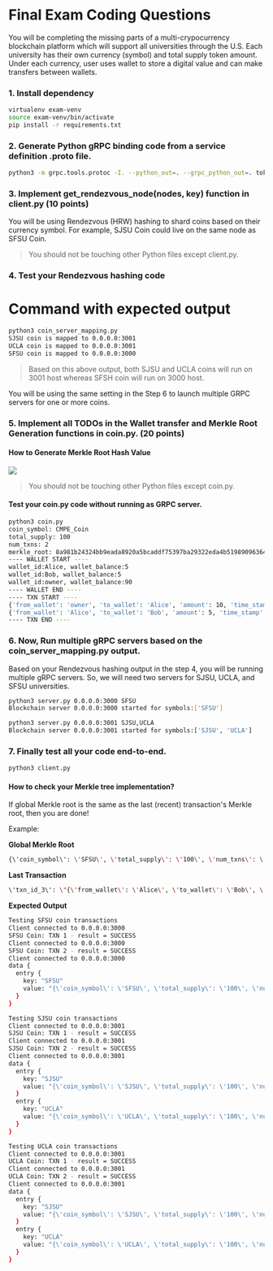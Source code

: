 # Final Exam Coding Questions

You will be completing the missing parts of a multi-crypocurrency blockchain platform which will support all universities through the U.S. Each university has their own currency (symbol) and total supply token amount. Under each currency, user uses wallet to store a 
digital value and can make transfers between wallets.

### 1. Install dependency

```sh
virtualenv exam-venv
source exam-venv/bin/activate
pip install -r requirements.txt
```

### 2. Generate Python gRPC binding code from a service definition .proto file.

```sh
python3 -m grpc.tools.protoc -I. --python_out=. --grpc_python_out=. token.proto 
```

### 3. Implement get_rendezvous_node(nodes, key) function in client.py (10 points)

You will be using Rendezvous (HRW) hashing to shard coins based on their currency symbol. For example, SJSU Coin could live on the same node as SFSU Coin.

> You should not be touching other Python files except client.py.

### 4.  Test your Rendezvous hashing code

# Command with expected output

```sh
python3 coin_server_mapping.py 
SJSU coin is mapped to 0.0.0.0:3001
UCLA coin is mapped to 0.0.0.0:3001
SFSU coin is mapped to 0.0.0.0:3000
```

> Based on this above output, both SJSU and UCLA coins will run on 3001 host whereas SFSH coin will run on 3000 host.

You will be using the same setting in the Step 6 to launch multiple GRPC servers for one or more coins.

### 5. Implement all TODOs in the Wallet transfer and Merkle Root Generation functions in coin.py. (20 points)

#### How to Generate Merkle Root Hash Value

![](http://orm-chimera-prod.s3.amazonaws.com/1234000001802/images/msbt_0702.png)

> You should not be touching other Python files except coin.py.

#### Test your coin.py code without running as GRPC server.

```sh
python3 coin.py
coin_symbol: CMPE_Coin
total_supply: 100
num_txns: 2
merkle_root: 8a981b24324bb9eada8920a5bcaddf75397ba29322eda4b51989096364fe6ae8
---- WALLET START ----
wallet_id:Alice, wallet_balance:5
wallet_id:Bob, wallet_balance:5
wallet_id:owner, wallet_balance:90
---- WALLET END ----
---- TXN START ----
{'from_wallet': 'owner', 'to_wallet': 'Alice', 'amount': 10, 'time_stamp': '2017-12-13 14:46:33.942971', 'hash': '5e0e3bd986d1ab40725cb9cae4c7a071eef71195074a4bcd240b37b862ace3f4', 'merkle_root': '138fe999385070e06ddee82ccea1a8f5448f81219c27d95e4cde1efd2bc06fd9'}
{'from_wallet': 'Alice', 'to_wallet': 'Bob', 'amount': 5, 'time_stamp': '2017-12-13 14:46:33.943026', 'hash': '1f6a6582bd02a3ddd1cdaf974df74d9f88e64c09c2dbd2b1b177cc5ece7b8787', 'merkle_root': '8a981b24324bb9eada8920a5bcaddf75397ba29322eda4b51989096364fe6ae8'}
---- TXN END ----
```

### 6. Now, Run multiple gRPC servers based on the coin_server_mapping.py output.

Based on your Rendezvous hashing output in the step 4, you will be running multiple gRPC servers. So, we will need two servers for SJSU, UCLA, and SFSU universities.

```sh
python3 server.py 0.0.0.0:3000 SFSU
Blockchain server 0.0.0.0:3000 started for symbols:['SFSU']
```

```sh
python3 server.py 0.0.0.0:3001 SJSU,UCLA
Blockchain server 0.0.0.0:3001 started for symbols:['SJSU', 'UCLA']
```

### 7. Finally test all your code end-to-end.

```sh
python3 client.py
```

#### How to check your Merkle tree implementation?

If global Merkle root is the same as the last (recent) transaction's Merkle root, then you are done!

Example:

__Global Merkle Root__

```sh
{\'coin_symbol\': \'SFSU\', \'total_supply\': \'100\', \'num_txns\': \'4\', \'merkle_root\': \'2d6788bd05fff1f0a7cff427504ececbb1e68ec2a498b807d5adf03da8b18862\'
```

__Last Transaction__

```sh
\'txn_id_3\': \"{\'from_wallet\': \'Alice\', \'to_wallet\': \'Bob\', \'amount\': 5, \'time_stamp\': \'2017-12-13 14:55:38.720856\', \'hash\': \'3967cf535bb9e6601d108553eca2d76d0382908271d77a5e328fd0aca6d7e3f5\', \'merkle_root\': \'2d6788bd05fff1f0a7cff427504ececbb1e68ec2a498b807d5adf03da8b18862\'}\"}"
```


__Expected Output__

```sh
Testing SFSU coin transactions
Client connected to 0.0.0.0:3000
SFSU Coin: TXN 1 - result = SUCCESS
Client connected to 0.0.0.0:3000
SFSU Coin: TXN 2 - result = SUCCESS
Client connected to 0.0.0.0:3000
data {
  entry {
    key: "SFSU"
    value: "{\'coin_symbol\': \'SFSU\', \'total_supply\': \'100\', \'num_txns\': \'4\', \'merkle_root\': \'2d6788bd05fff1f0a7cff427504ececbb1e68ec2a498b807d5adf03da8b18862\', \'wallet_id_Alice\': \'10\', \'wallet_id_Bob\': \'10\', \'wallet_id_owner\': \'80\', \'txn_id_0\': \"{\'from_wallet\': \'owner\', \'to_wallet\': \'Alice\', \'amount\': 10, \'time_stamp\': \'2017-12-13 14:27:49.787544\', \'hash\': \'ef2ed93215187645487d839194337979e1aa1868cfb32d5666f835d83774694c\', \'merkle_root\': \'3ee7e31a3a3aaacc901b4d74e3eda7f8f552695e2a15cd0d0872eee15b8151ba\'}\", \'txn_id_1\': \"{\'from_wallet\': \'Alice\', \'to_wallet\': \'Bob\', \'amount\': 5, \'time_stamp\': \'2017-12-13 14:27:49.789654\', \'hash\': \'5162aa78e82e68e209cdb8c48a63abf64d9ab06942bd0fddd3069a05c7888e2e\', \'merkle_root\': \'6aa437d7c83d705b0f89368236637869c921c3f324e6d6ab18bd7fd9c3d420de\'}\", \'txn_id_2\': \"{\'from_wallet\': \'owner\', \'to_wallet\': \'Alice\', \'amount\': 10, \'time_stamp\': \'2017-12-13 14:55:38.718931\', \'hash\': \'2b2f2f8c60babdaed3d1479d29c7993432e565f4f15d6b6bf802e547a5ce420e\', \'merkle_root\': \'141f0282206d3e47d15d60d67c54a91af1a4dde6fbe6044e2f3629da7cea9e5e\'}\", \'txn_id_3\': \"{\'from_wallet\': \'Alice\', \'to_wallet\': \'Bob\', \'amount\': 5, \'time_stamp\': \'2017-12-13 14:55:38.720856\', \'hash\': \'3967cf535bb9e6601d108553eca2d76d0382908271d77a5e328fd0aca6d7e3f5\', \'merkle_root\': \'2d6788bd05fff1f0a7cff427504ececbb1e68ec2a498b807d5adf03da8b18862\'}\"}"
  }
}

Testing SJSU coin transactions
Client connected to 0.0.0.0:3001
SJSU Coin: TXN 1 - result = SUCCESS
Client connected to 0.0.0.0:3001
SJSU Coin: TXN 2 - result = SUCCESS
Client connected to 0.0.0.0:3001
data {
  entry {
    key: "SJSU"
    value: "{\'coin_symbol\': \'SJSU\', \'total_supply\': \'100\', \'num_txns\': \'4\', \'merkle_root\': \'627f49beba9ad424babeffea2d2c26ec0b94dd6b4201e0c9f7ed898388a238f1\', \'wallet_id_Alice\': \'15\', \'wallet_id_Bob\': \'15\', \'wallet_id_owner\': \'70\', \'txn_id_0\': \"{\'from_wallet\': \'owner\', \'to_wallet\': \'Alice\', \'amount\': 10, \'time_stamp\': \'2017-12-13 14:27:49.793824\', \'hash\': \'182f6e26c732ac40b0dc0563a8bfc21b74fec707d36422882e3d42ee435d996c\', \'merkle_root\': \'1a2a724998ba7499625762c0bf6f0b79bf63c6ecefbd674dbeede74654d4f991\'}\", \'txn_id_1\': \"{\'from_wallet\': \'Alice\', \'to_wallet\': \'Bob\', \'amount\': 5, \'time_stamp\': \'2017-12-13 14:27:49.795727\', \'hash\': \'54c214d0b1959102bc5dd47fceb9ad0a814b50e6a16a26a974873cc7cb7e0403\', \'merkle_root\': \'e911e46f340cd87b96fbbfcae13660f5e4c51854fc8944dfb7d531b0e225634b\'}\", \'txn_id_2\': \"{\'from_wallet\': \'owner\', \'to_wallet\': \'Alice\', \'amount\': 10, \'time_stamp\': \'2017-12-13 14:55:38.724920\', \'hash\': \'92b877626c4c873808a9cae189b1af13ba2068185d1ae1f1793c253e02121918\', \'merkle_root\': \'26bb79b1dddb3c50dec3b6db8f4438bdee17a5180007e236210c6a76f088a141\'}\", \'txn_id_3\': \"{\'from_wallet\': \'Alice\', \'to_wallet\': \'Bob\', \'amount\': 5, \'time_stamp\': \'2017-12-13 14:55:38.726386\', \'hash\': \'405673fd959c4e9a6f3f9f5caca09ab1c13d4d717139941a7f26df609f12e3ec\', \'merkle_root\': \'627f49beba9ad424babeffea2d2c26ec0b94dd6b4201e0c9f7ed898388a238f1\'}\"}"
  }
  entry {
    key: "UCLA"
    value: "{\'coin_symbol\': \'UCLA\', \'total_supply\': \'100\', \'num_txns\': \'2\', \'merkle_root\': \'0d21d370fce02e33dcad942795f6ed9e6edfb333f100db1cc3586fafec821f1a\', \'wallet_id_Alice\': \'15\', \'wallet_id_Bob\': \'15\', \'wallet_id_owner\': \'70\', \'txn_id_0\': \"{\'from_wallet\': \'owner\', \'to_wallet\': \'Alice\', \'amount\': 10, \'time_stamp\': \'2017-12-13 14:27:49.800311\', \'hash\': \'3055758a9438d5971708369df715d0e35f12d8a14bd1ad52b9fba620800fa097\', \'merkle_root\': \'1529ca37d380fe43776124f50648ebf13c161446aa9c03692328c4827a0e32d3\'}\", \'txn_id_1\': \"{\'from_wallet\': \'Alice\', \'to_wallet\': \'Bob\', \'amount\': 5, \'time_stamp\': \'2017-12-13 14:27:49.801676\', \'hash\': \'a01c67b80864f3ff89e59c451b784f4025966bc7b6eefbe905b27090a31345a8\', \'merkle_root\': \'0d21d370fce02e33dcad942795f6ed9e6edfb333f100db1cc3586fafec821f1a\'}\"}"
  }
}

Testing UCLA coin transactions
Client connected to 0.0.0.0:3001
UCLA Coin: TXN 1 - result = SUCCESS
Client connected to 0.0.0.0:3001
UCLA Coin: TXN 2 - result = SUCCESS
Client connected to 0.0.0.0:3001
data {
  entry {
    key: "SJSU"
    value: "{\'coin_symbol\': \'SJSU\', \'total_supply\': \'100\', \'num_txns\': \'4\', \'merkle_root\': \'627f49beba9ad424babeffea2d2c26ec0b94dd6b4201e0c9f7ed898388a238f1\', \'wallet_id_Alice\': \'20\', \'wallet_id_Bob\': \'20\', \'wallet_id_owner\': \'60\', \'txn_id_0\': \"{\'from_wallet\': \'owner\', \'to_wallet\': \'Alice\', \'amount\': 10, \'time_stamp\': \'2017-12-13 14:27:49.793824\', \'hash\': \'182f6e26c732ac40b0dc0563a8bfc21b74fec707d36422882e3d42ee435d996c\', \'merkle_root\': \'1a2a724998ba7499625762c0bf6f0b79bf63c6ecefbd674dbeede74654d4f991\'}\", \'txn_id_1\': \"{\'from_wallet\': \'Alice\', \'to_wallet\': \'Bob\', \'amount\': 5, \'time_stamp\': \'2017-12-13 14:27:49.795727\', \'hash\': \'54c214d0b1959102bc5dd47fceb9ad0a814b50e6a16a26a974873cc7cb7e0403\', \'merkle_root\': \'e911e46f340cd87b96fbbfcae13660f5e4c51854fc8944dfb7d531b0e225634b\'}\", \'txn_id_2\': \"{\'from_wallet\': \'owner\', \'to_wallet\': \'Alice\', \'amount\': 10, \'time_stamp\': \'2017-12-13 14:55:38.724920\', \'hash\': \'92b877626c4c873808a9cae189b1af13ba2068185d1ae1f1793c253e02121918\', \'merkle_root\': \'26bb79b1dddb3c50dec3b6db8f4438bdee17a5180007e236210c6a76f088a141\'}\", \'txn_id_3\': \"{\'from_wallet\': \'Alice\', \'to_wallet\': \'Bob\', \'amount\': 5, \'time_stamp\': \'2017-12-13 14:55:38.726386\', \'hash\': \'405673fd959c4e9a6f3f9f5caca09ab1c13d4d717139941a7f26df609f12e3ec\', \'merkle_root\': \'627f49beba9ad424babeffea2d2c26ec0b94dd6b4201e0c9f7ed898388a238f1\'}\"}"
  }
  entry {
    key: "UCLA"
    value: "{\'coin_symbol\': \'UCLA\', \'total_supply\': \'100\', \'num_txns\': \'4\', \'merkle_root\': \'f052129049a04d6de0c67a2f0c279bec21023a9ea0f2ca8b9a3769ffe934a40f\', \'wallet_id_Alice\': \'20\', \'wallet_id_Bob\': \'20\', \'wallet_id_owner\': \'60\', \'txn_id_0\': \"{\'from_wallet\': \'owner\', \'to_wallet\': \'Alice\', \'amount\': 10, \'time_stamp\': \'2017-12-13 14:27:49.800311\', \'hash\': \'3055758a9438d5971708369df715d0e35f12d8a14bd1ad52b9fba620800fa097\', \'merkle_root\': \'1529ca37d380fe43776124f50648ebf13c161446aa9c03692328c4827a0e32d3\'}\", \'txn_id_1\': \"{\'from_wallet\': \'Alice\', \'to_wallet\': \'Bob\', \'amount\': 5, \'time_stamp\': \'2017-12-13 14:27:49.801676\', \'hash\': \'a01c67b80864f3ff89e59c451b784f4025966bc7b6eefbe905b27090a31345a8\', \'merkle_root\': \'0d21d370fce02e33dcad942795f6ed9e6edfb333f100db1cc3586fafec821f1a\'}\", \'txn_id_2\': \"{\'from_wallet\': \'owner\', \'to_wallet\': \'Alice\', \'amount\': 10, \'time_stamp\': \'2017-12-13 14:55:38.729832\', \'hash\': \'60a2273550b98edc7b64154f1c5cd48694d13b13d95cbc0f43088a4bbe7d4b5a\', \'merkle_root\': \'6d1e29fab5f9a2b0c23b421bc3399927701fd54b880e44a090e3b990004640ab\'}\", \'txn_id_3\': \"{\'from_wallet\': \'Alice\', \'to_wallet\': \'Bob\', \'amount\': 5, \'time_stamp\': \'2017-12-13 14:55:38.731055\', \'hash\': \'bcef3ca624264ad51a5b2230da494691b13a007e25268f5f7708a7cec199560d\', \'merkle_root\': \'f052129049a04d6de0c67a2f0c279bec21023a9ea0f2ca8b9a3769ffe934a40f\'}\"}"
  }
}

```